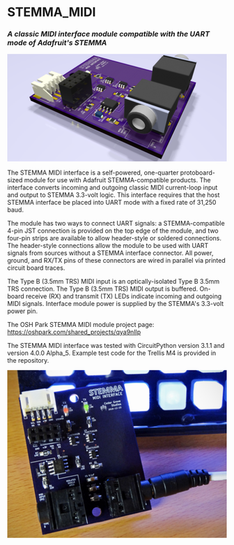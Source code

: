 # STEMMA_MIDI
### _A classic MIDI interface module compatible with the UART mode of Adafruit's STEMMA_

![Image of Module](https://github.com/CedarGroveStudios/STEMMA_MIDI/blob/master/2018-12-23%20STEMMA%20DIN-MIDI%20glamour%204w.png
)

The STEMMA MIDI interface is a self-powered, one-quarter protoboard-sized module for use with Adafruit STEMMA-compatible products. The interface converts incoming and outgoing classic MIDI current-loop input and output to STEMMA 3.3-volt logic. This interface requires that the host STEMMA interface be placed into UART mode with a fixed rate of 31,250 baud. 

The module has two ways to connect UART signals: a STEMMA-compatible 4-pin JST connection is provided on the top edge of the module, and two four-pin strips are available to allow header-style or soldered connections. The header-style connections allow the module to be used with UART signals from sources without a STEMMA interface connector. All power, ground, and RX/TX pins of these connectors are wired in parallel via printed circuit board traces.

The Type B (3.5mm TRS) MIDI input is an optically-isolated Type B 3.5mm TRS connection. The Type B (3.5mm TRS) MIDI output is buffered. On-board receive (RX) and transmit (TX) LEDs indicate incoming and outgoing MIDI signals. Interface module power is supplied by the STEMMA's 3.3-volt power pin.

The OSH Park STEMMA MIDI module project page: https://oshpark.com/shared_projects/qya9nIlp

The STEMMA MIDI interface was tested with CircuitPython version 3.1.1 and version 4.0.0 Alpha_5. Example test code for the Trellis M4 is provided in the repository.

![Image of Module](https://github.com/CedarGroveStudios/STEMMA_MIDI/blob/master/STEMMA%20MIDI%20v00%204w.jpg)

